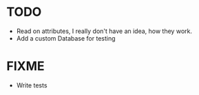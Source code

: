 # TODO
* Read on attributes, I really don't have an idea, how they work.
* Add a custom Database for testing

# FIXME
* Write tests